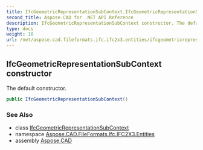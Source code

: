 ```yaml
---
title: IfcGeometricRepresentationSubContext.IfcGeometricRepresentationSubContext
second_title: Aspose.CAD for .NET API Reference
description: IfcGeometricRepresentationSubContext constructor. The default constructor
type: docs
weight: 10
url: /net/aspose.cad.fileformats.ifc.ifc2x3.entities/ifcgeometricrepresentationsubcontext/ifcgeometricrepresentationsubcontext/
---
```

## IfcGeometricRepresentationSubContext constructor

The default constructor.

```csharp
public IfcGeometricRepresentationSubContext()
```

### See Also

* class [IfcGeometricRepresentationSubContext](../)
* namespace [Aspose.CAD.FileFormats.Ifc.IFC2X3.Entities](../../ifcgeometricrepresentationsubcontext/)
* assembly [Aspose.CAD](../../../)


